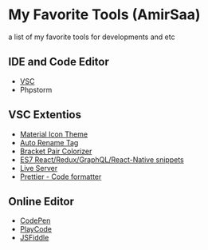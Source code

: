 # My Favorite Tools (AmirSaa)
a list of my favorite tools for developments and etc

## IDE and Code Editor
- [VSC](https://code.visualstudio.com/)
- Phpstorm

## VSC Extentios
- [Material Icon Theme](https://marketplace.visualstudio.com/items?itemName=PKief.material-icon-theme/)
- [Auto Rename Tag](https://marketplace.visualstudio.com/items?itemName=formulahendry.auto-rename-tag/)
- [Bracket Pair Colorizer](https://marketplace.visualstudio.com/items?itemName=CoenraadS.bracket-pair-colorizer/)
- [ES7 React/Redux/GraphQL/React-Native snippets](https://marketplace.visualstudio.com/items?itemName=dsznajder.es7-react-js-snippets/)
- [Live Server](https://marketplace.visualstudio.com/items?itemName=ritwickdey.LiveServer/)
- [Prettier - Code formatter](https://marketplace.visualstudio.com/items?itemName=esbenp.prettier-vscode/)

## Online Editor
- [CodePen](https://codepen.io//)
- [PlayCode](https://playcode.io//)
- [JSFiddle](https://jsfiddle.net//)
